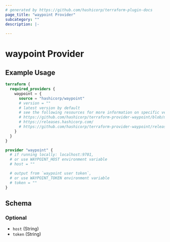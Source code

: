 ```yaml
---
# generated by https://github.com/hashicorp/terraform-plugin-docs
page_title: "waypoint Provider"
subcategory: ""
description: |-
  
---
```


# waypoint Provider



## Example Usage

```terraform
terraform {
  required_providers {
    waypoint = {
      source = "hashicorp/waypoint"
      # version = ""
      # latest version by default
      # see the following resources for more information on specific versions:
      # https://github.com/hashicorp/terraform-provider-waypoint/blob/main/CHANGELOG.md
      # https://releases.hashicorp.com/
      # https://github.com/hashicorp/terraform-provider-waypoint/releases
    }
  }
}

provider "waypoint" {
  # if running locally: localhost:9701, 
  # or use WAYPOINT_HOST environment variable 
  # host = ""

  # output from `waypoint user token`, 
  # or use WAYPOINT_TOKEN environment variable 
  # token = ""
}
```

<!-- schema generated by tfplugindocs -->
## Schema

### Optional

- `host` (String)
- `token` (String)

